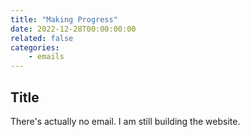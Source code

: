 ```yaml
---
title: "Making Progress"
date: 2022-12-28T00:00:00:00
related: false
categories:
    - emails
---
```


## Title

There's actually no email. I am still building the website.